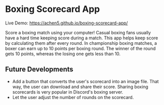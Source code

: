 # Boxing Scorecard App

Live Demo: https://achen5.github.io/boxing-scorecard-app/

Score a boxing match using your computer! Casual boxing fans usually have a hard time keeping score during a match. This app helps keep score by calculating them after every round.
In championship boxing matches, a boxer can earn up to 10 points per boxing round. The winner of the round gets 10 points, whereas the losing one gets less than 10. 

## Future Developments
- Add a button that converts the user's scorecard into an image file. That way, the user can download and share their score. Sharing boxing scorecards is very popular in Discord's boxing server.
- Let the user adjust the number of rounds on the scorecard.
